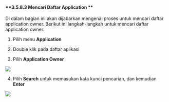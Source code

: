 #### **3.5.8.3 Mencari Daftar Application **

Di dalam bagian ini akan dijabarkan mengenai proses untuk mencari daftar application owner. Berikut ini langkah-langkah untuk 
mencari daftar application owner:

1. Pilih menu **Application**

2. Double klik pada daftar aplikasi

3. Pilih **Application Owner**

![](media/792ca9de45382a62d4922c2ebb8533b3.png)

4. Pilih **Search** untuk memasukan kata kunci pencarian, dan kemudian **Enter**

![](media/457b83ad1edd48c729af545577bfc940.jpg)
